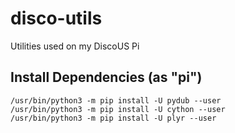 # disco-utils
Utilities used on my DiscoUS Pi

## Install Dependencies (as "pi")
```/usr/bin/python3 -m pip install -U mutagen --user
/usr/bin/python3 -m pip install -U pydub --user
/usr/bin/python3 -m pip install -U cython --user
/usr/bin/python3 -m pip install -U plyr --user
```
